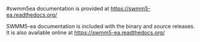 #swmm5ea documentation is provided at https://swmm5-ea.readthedocs.org/

SWMM5-ea documentation is included with the binary and source releases. It is also available online at https://swmm5-ea.readthedocs.org/